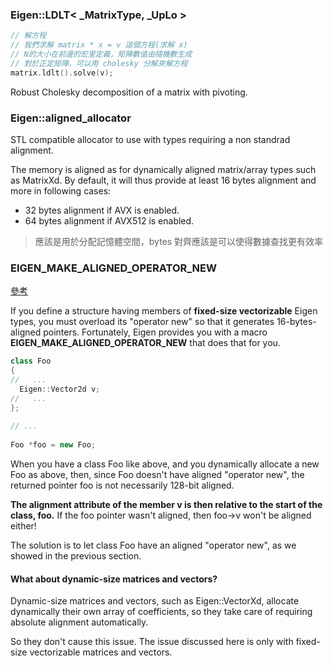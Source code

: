 ### Eigen::LDLT< _MatrixType, _UpLo >

```c++
// 解方程
// 我們求解 matrix * x = v 這個方程(求解 x)
// N的大小在前邊的宏里定義，矩陣數值由隨機數生成
// 對於正定矩陣，可以用 cholesky 分解來解方程
matrix.ldlt().solve(v);
```

Robust Cholesky decomposition of a matrix with pivoting. 

### Eigen::aligned_allocator

STL compatible allocator to use with types requiring a non standrad alignment. 

The memory is aligned as for dynamically aligned matrix/array types such as MatrixXd. By default, it will thus provide at least 16 bytes alignment and more in following cases:

* 32 bytes alignment if AVX is enabled.
* 64 bytes alignment if AVX512 is enabled.

> 應該是用於分配記憶體空間，bytes 對齊應該是可以使得數據查找更有效率

### EIGEN_MAKE_ALIGNED_OPERATOR_NEW

[參考](https://eigen.tuxfamily.org/dox/group__TopicStructHavingEigenMembers.html)

If you define a structure having members of **fixed-size vectorizable** Eigen types, you must overload its "operator new" so that it generates 16-bytes-aligned pointers. Fortunately, Eigen provides you with a macro **EIGEN_MAKE_ALIGNED_OPERATOR_NEW** that does that for you.

```c++
class Foo
{
//   ...
  Eigen::Vector2d v;
//   ...
};
 
// ...
 
Foo *foo = new Foo;
```

When you have a class Foo like above, and you dynamically allocate a new Foo as above, then, since Foo doesn't have aligned "operator new", the returned pointer foo is not necessarily 128-bit aligned.

**The alignment attribute of the member v is then relative to the start of the class, foo.** If the foo pointer wasn't aligned, then foo->v won't be aligned either!

The solution is to let class Foo have an aligned "operator new", as we showed in the previous section.

#### What about dynamic-size matrices and vectors?

Dynamic-size matrices and vectors, such as Eigen::VectorXd, allocate dynamically their own array of coefficients, so they take care of requiring absolute alignment automatically. 

So they don't cause this issue. The issue discussed here is only with fixed-size vectorizable matrices and vectors.
